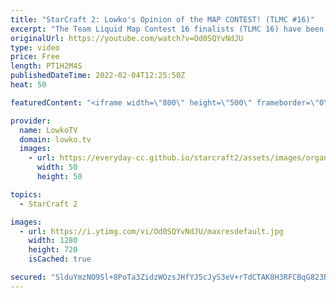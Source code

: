 ```yaml
---
title: "StarCraft 2: Lowko's Opinion of the MAP CONTEST! (TLMC #16)"
excerpt: "The Team Liquid Map Contest 16 finalists (TLMC 16) have been announced. This StarCraft 2 map tournament allows SC2 community members to create their own maps for upcoming tournaments and ladder seasons.  The Map Contest 0:00:00 Standard maps 0:01:46 Rush maps 0:17:07 Macro maps 0:26:57 Freestyle maps"
originalUrl: https://youtube.com/watch?v=Od0SQYvNdJU
type: video
price: Free
length: PT1H2M4S
publishedDateTime: 2022-02-04T12:25:50Z
heat: 50

featuredContent: "<iframe width=\"800\" height=\"500\" frameborder=\"0\" src=\"https://www.youtube.com/embed/Od0SQYvNdJU\" allow=\"accelerometer; autoplay; encrypted-media; gyroscope; picture-in-picture\" allowfullscreen></iframe>"

provider:
  name: LowkoTV
  domain: lowko.tv
  images:
    - url: https://everyday-cc.github.io/starcraft2/assets/images/organizations/lowko.tv-50x50.jpg
      width: 50
      height: 50

topics:
  - StarCraft 2

images:
  - url: https://i.ytimg.com/vi/Od0SQYvNdJU/maxresdefault.jpg
    width: 1280
    height: 720
    isCached: true

secured: "SlduYmzNO9Sl+8PoTa3ZidzWOzsJHfYJ5cJyS3eV+rTdCTAK8H3RFCBqG823Bar+J2zB3E5oQwUcZoTV+HRA4mH65FM7a6L03GAIeB5M6B1R+jIZLqK3jtKAlj+Z28ydlHPEYrA2dX2jvmiffofVLCiR8ca5BlX64GPp1XMP+AqtnW7kl6acyG1Pzu9huFjrhpXh4NwFla4FVy9FgwMuv8600URwNADAMz8rOoIHYSdYRoEOyz+3Tg1X5U9xg10M0D9cbHjB5I14406jUSX9P7GLgM1Y9k7SEwNR3Vh8L4JMsxqJJV5ZK6ONHPxsoxTkjiHnACnFmuPl9EvRXnUK3hgoddhxs4lXYNzHpHwc1HSvXilHedeNxn+AIF8K53u5ZPhNO0IJpDgxMnERlIHqgFstiA5SwO+pKe6ox9VjDW4=;x4wMnRf5I11C1JOG2tmj4w=="
---
```


